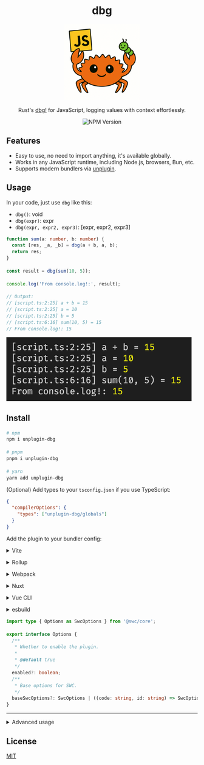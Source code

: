 <div align="center">

# dbg

<img alt="Main image" width="200" src="https://raw.githubusercontent.com/leegeunhyeok/dbg/main/main.png">

Rust's [dbg!](https://doc.rust-lang.org/std/macro.dbg.html) for JavaScript, logging values with context effortlessly.

![NPM Version](https://img.shields.io/npm/v/unplugin-dbg?style=flat-square&color=%23000000)

</div>

## Features

- Easy to use, no need to import anything, it's available globally.
- Works in any JavaScript runtime, including Node.js, browsers, Bun, etc.
- Supports modern bundlers via [unplugin](https://github.com/unjs/unplugin).

## Usage

In your code, just use `dbg` like this:

- `dbg()`: void
- `dbg(expr)`: expr
- `dbg(expr, expr2, expr3)`: [expr, expr2, expr3]

```ts
function sum(a: number, b: number) {
  const [res, _a, _b] = dbg(a + b, a, b);
  return res;
}

const result = dbg(sum(10, 5));

console.log('From console.log!:', result);

// Output:
// [script.ts:2:25] a + b = 15
// [script.ts:2:25] a = 10
// [script.ts:2:25] b = 5
// [script.ts:6:16] sum(10, 5) = 15
// From console.log!: 15
```

![preview](https://raw.githubusercontent.com/leegeunhyeok/dbg/main/preview.png)

## Install

```bash
# npm
npm i unplugin-dbg

# pnpm
pnpm i unplugin-dbg

# yarn
yarn add unplugin-dbg
```

(Optional) Add types to your `tsconfig.json` if you use TypeScript:

```json
{
  "compilerOptions": {
    "types": ["unplugin-dbg/globals"]
  }
}
```

Add the plugin to your bundler config:

<details>
<summary>Vite</summary><br>

```ts
// vite.config.ts
import dbg from 'unplugin-dbg/vite';

export default defineConfig({
  plugins: [
    dbg({
      /* options */
    }),
  ],
});
```

<br></details>

<details>
<summary>Rollup</summary><br>

```ts
// rollup.config.js
import dbg from 'unplugin-dbg/rollup';

export default {
  plugins: [
    dbg({
      /* options */
    }),
  ],
};
```

<br></details>

<details>
<summary>Webpack</summary><br>

```ts
// webpack.config.js
module.exports = {
  /* ... */
  plugins: [
    require('unplugin-dbg/webpack')({
      /* options */
    }),
  ],
};
```

<br></details>

<details>
<summary>Nuxt</summary><br>

```ts
// nuxt.config.js
export default defineNuxtConfig({
  modules: [
    [
      'unplugin-dbg/nuxt',
      {
        /* options */
      },
    ],
  ],
});
```

> This module works for both Nuxt 2 and [Nuxt Vite](https://github.com/nuxt/vite)

<br></details>

<details>
<summary>Vue CLI</summary><br>

```ts
// vue.config.js
module.exports = {
  configureWebpack: {
    plugins: [
      require('unplugin-dbg/webpack')({
        /* options */
      }),
    ],
  },
};
```

<br></details>

<details>
<summary>esbuild</summary><br>

```ts
// esbuild.config.js
import { build } from 'esbuild';
import dbg from 'unplugin-dbg/esbuild';

build({
  plugins: [dbg()],
});
```

<br></details>

```ts
import type { Options as SwcOptions } from '@swc/core';

export interface Options {
  /**
   * Whether to enable the plugin.
   *
   * @default true
   */
  enabled?: boolean;
  /**
   * Base options for SWC.
   */
  baseSwcOptions?: SwcOptions | ((code: string, id: string) => SwcOptions);
}
```

---

<details>
<summary>Advanced usage</summary><br>

See more about the swc plugin options [here](https://github.com/leegeunhyeok/dbg/blob/main/plugin/src/lib.rs#L9-L13).

```ts
// Use the plugin with SWC
swc.transform(code, {
  jsc: {
    experimental: {
      plugins: [
        [
          'unplugin-dbg/swc-plugin',
          {
            enabled: true, // Required
          },
        ],
      ],
    },
  },
});
```

```ts
// Use `dbg` manually
import { _ as dbg } from 'unplugin-dbg/runtime';

// Without location context
dbg.call(
  null,
  {
    expr: '<expr>',
    value: expr,
  },
  {
    expr: '10 + 5',
    value: 10 + 5,
  }
  // ...
);

// With location context
dbg.call(
  {
    file: 'script.ts',
    line: 1,
    col: 1,
  },
  {
    expr: '<expr>',
    value: expr,
  },
  {
    expr: '10 + 5',
    value: 10 + 5,
  }
  // ...
);
```

<br></details>

## License

[MIT](./LICENSE)
